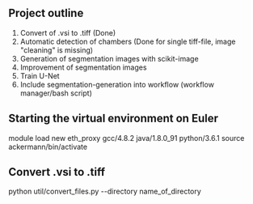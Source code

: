 ## Project outline
1. Convert of .vsi to .tiff (Done)
2. Automatic detection of chambers (Done for single tiff-file, image "cleaning" is missing)
3. Generation of segmentation images with scikit-image
4. Improvement of segmentation images 
5. Train U-Net
6. Include segmentation-generation into workflow (workflow manager/bash script)

## Starting the virtual environment on Euler
module load new eth_proxy gcc/4.8.2 java/1.8.0_91 python/3.6.1
source ackermann/bin/activate

## Convert .vsi to .tiff
python util/convert_files.py --directory name_of_directory

